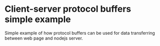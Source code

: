 # Client-server protocol buffers simple example

Simple example of how protocol buffers can be used for data transferring between web page and nodejs server.
